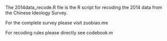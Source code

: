 The 2014data_recode.R file is the R script for recoding the 2014 data from the Chinese Ideology Survey. 

For the complete survey please visit zuobiao.me

For recoding rules please directly see codebook.m

